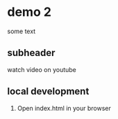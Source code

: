 # demo 2

some text

## subheader
watch video on youtube


## local development

1. Open index.html in your browser
